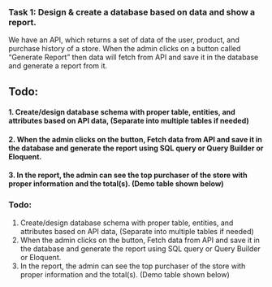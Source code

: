 ### Task 1: Design & create a database based on data and show a report.

We have an API, which returns a set of data of the user, product, and purchase history of a store. When the
admin clicks on a button called “Generate Report” then data will fetch from API and save it in the database
and generate a report from it.

## Todo:

#### 1. Create/design database schema with proper table, entities, and attributes based on API data, (Separate into multiple tables if needed)

#### 2. When the admin clicks on the button, Fetch data from API and save it in the database and generate the report using SQL query or Query Builder or Eloquent.

#### 3. In the report, the admin can see the top purchaser of the store with proper information and the total(s). (Demo table shown below)

### Todo:

1. Create/design database schema with proper table, entities, and attributes based on API data,
   (Separate into multiple tables if needed)
2. When the admin clicks on the button, Fetch data from API and save it in the database and generate
   the report using SQL query or Query Builder or Eloquent.
3. In the report, the admin can see the top purchaser of the store with proper information and the
   total(s). (Demo table shown below)
